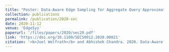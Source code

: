 ```yaml
---
title: "Poster: Data-Aware Edge Sampling for Aggregate Query Approximation"
collection: publications
permalink: /publication/2020-sec
date: 2020-11-12
venue: 'EdgeSys'
paperurl: '/files/papers/2020/sec20.pdf'
link: 'https://doi.org/10.1109/SEC50012.2020.00021'
citation: '<b>Joel Wolfrath</b> and Abhishek Chandra. 2020. Data-Aware Edge Sampling for Aggregate Query Approximation. In <i>2020 IEEE/ACM Symposium on Edge Computing (SEC 2020)</i>.<p style="color:blue;"><b>Best Poster Award</b></p>'
---
```

